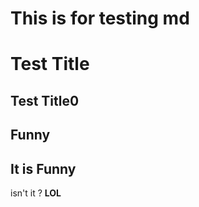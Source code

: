 # This is for testing md


Test Title
==========
Test Title0
-----------

Funny
-----
It is **Funny**
---
isn't it ? **LOL**
